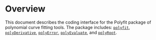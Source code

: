 # Overview

This document describes the coding interface for the Polyfit package of
polynomial curve fitting tools.  The package includes: [`polyfit`](polyfit.md),
[`polyDerivative`](polyDerivative.md), [`polyError`](polyError.md),
[`polyEvaluate`](polyEvaluate.md), and [`polyRoot`](polyRoot.md).

